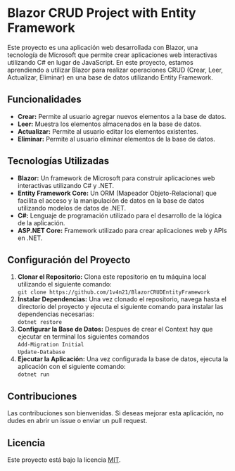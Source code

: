 <h1>Blazor CRUD Project with Entity Framework</h1>
<p>Este proyecto es una aplicación web desarrollada con Blazor, una tecnología de Microsoft que permite crear aplicaciones web interactivas utilizando C# en lugar de JavaScript. En este proyecto, estamos aprendiendo a utilizar Blazor para realizar operaciones CRUD (Crear, Leer, Actualizar, Eliminar) en una base de datos utilizando Entity Framework.</p>

<h2>Funcionalidades</h2>
<ul>
    <li><strong>Crear:</strong> Permite al usuario agregar nuevos elementos a la base de datos.</li>
    <li><strong>Leer:</strong> Muestra los elementos almacenados en la base de datos.</li>
    <li><strong>Actualizar:</strong> Permite al usuario editar los elementos existentes.</li>
    <li><strong>Eliminar:</strong> Permite al usuario eliminar elementos de la base de datos.</li>
</ul>

<h2>Tecnologías Utilizadas</h2>
<ul>
    <li><strong>Blazor:</strong> Un framework de Microsoft para construir aplicaciones web interactivas utilizando C# y .NET.</li>
    <li><strong>Entity Framework Core:</strong> Un ORM (Mapeador Objeto-Relacional) que facilita el acceso y la manipulación de datos en la base de datos utilizando modelos de datos de .NET.</li>
    <li><strong>C#:</strong> Lenguaje de programación utilizado para el desarrollo de la lógica de la aplicación.</li>
    <li><strong>ASP.NET Core:</strong> Framework utilizado para crear aplicaciones web y APIs en .NET.</li>
</ul>

<h2>Configuración del Proyecto</h2>
<ol>
    <li><strong>Clonar el Repositorio:</strong> Clona este repositorio en tu máquina local utilizando el siguiente comando:<br>
        <code>git clone https://github.com/1v4n21/BlazorCRUDEntityFramework</code></li>
    <li><strong>Instalar Dependencias:</strong> Una vez clonado el repositorio, navega hasta el directorio del proyecto y ejecuta el siguiente comando para instalar las dependencias necesarias:<br>
        <code>dotnet restore</code></li>
    <li><strong>Configurar la Base de Datos:</strong> Despues de crear el Context hay que ejecutar en terminal los siguientes comandos
        <br><code>Add-Migration Initial</code><br><code>Update-Database</code></li>
    <li><strong>Ejecutar la Aplicación:</strong> Una vez configurada la base de datos, ejecuta la aplicación con el siguiente comando:<br>
        <code>dotnet run</code></li>
</ol>

<h2>Contribuciones</h2>
<p>Las contribuciones son bienvenidas. Si deseas mejorar esta aplicación, no dudes en abrir un issue o enviar un pull request.</p>

<h2>Licencia</h2>
<p>Este proyecto está bajo la licencia <a href="LICENSE">MIT</a>.</p>
